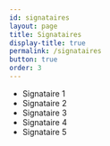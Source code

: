 ```yaml
---
id: signataires
layout: page
title: Signataires
display-title: true
permalink: /signataires
button: true
order: 3
---
```


* Signataire 1
* Signataire 2
* Signataire 3
* Signataire 4
* Signataire 5
